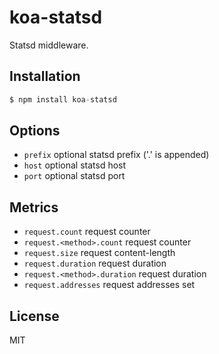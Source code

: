 
# koa-statsd

 Statsd middleware.

## Installation

```js
$ npm install koa-statsd
```

## Options

- `prefix` optional statsd prefix ('.' is appended)
- `host` optional statsd host
- `port` optional statsd port

## Metrics

- `request.count` request counter
- `request.<method>.count` request counter
- `request.size` request content-length
- `request.duration` request duration
- `request.<method>.duration` request duration
- `request.addresses` request addresses set

## License

  MIT
